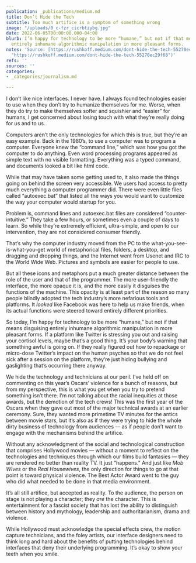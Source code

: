 ```yaml
---
publication: _publications/medium.md
title: Don’t Hide the Tech
subtitle: Too much artifice is a symptom of something wrong
image: "/uploads/0_c-fzr_cicrbtzybg.jpg"
date: 2022-06-05T00:00:00.000-04:00
blurb: I’m happy for technology to be more “humane,” but not if that means disguising
  entirely inhumane algorithmic manipulation in more pleasant forms.
notes: 'Source: [https://rushkoff.medium.com/dont-hide-the-tech-55270ec29f68](https://rushkoff.medium.com/dont-hide-the-tech-55270ec29f68
  "https://rushkoff.medium.com/dont-hide-the-tech-55270ec29f68")'
refs: ''
sources: ''
categories:
- _categories/journalism.md

---
```

I don’t like nice interfaces. I never have. I always found technologies easier to use when they don’t try to humanize themselves for me. Worse, when they do try to make themselves softer and squishier and “easier” for humans, I get concerned about losing touch with what they’re really doing for us and to us.

Computers aren’t the only technologies for which this is true, but they’re an easy example. Back in the 1980’s, to use a computer was to program a computer. Everyone knew the “command line,” which was how you got the computer to do anything. Even word processing programs appeared as simple text with no visible formatting. Everything was a typed command, and documents looked a bit like html code.

While that may have taken some getting used to, it also made the things going on behind the screen very accessible. We users had access to pretty much everything a computer programmer did. There were even little files called “autoexec.bat” that listed all the ways you would want to customize the way your computer would startup for you.

Problem is, command lines and autoexec.bat files are considered “counter-intuitive.” They take a few hours, or sometimes even a couple of days to learn. So while they’re extremely efficient, ultra-simple, and open to our intervention, they are not considered consumer friendly.

That’s why the computer industry moved from the PC to the what-you-see-is-what-you-get world of metaphorical files, folders, a desktop, and dragging and dropping things, and the Internet went from Usenet and IRC to the World Wide Web. Pictures and symbols are easier for people to use.

But all these icons and metaphors put a much greater distance between the role of the user and that of the programmer. The more user-friendly the interface, the more opaque it is, and the more easily it disguises the functions of the machine. This opacity is at least part of the reason so many people blindly adopted the tech industry’s more nefarious tools and platforms. It _looked_ like Facebook was here to help us make friends, when its actual functions were steered toward entirely different priorities.

So today, I’m happy for technology to be more “humane,” but not if that means disguising entirely inhumane algorithmic manipulation in more pleasant forms. If a platform like Twitter is stressing you out and raising your cortisol levels, maybe that’s a good thing. It’s your body’s warning that something awful is going on. If they really figured out how to repackage or micro-dose Twitter’s impact on the human psyches so that we do not feel sick after a session on the platform, they’re just hiding bullying and gaslighting that’s occurring there anyway.

We hide the technology and technicians at our peril. I’ve held off on commenting on this year’s Oscars’ violence for a bunch of reasons, but from my perspective, this is what you get when you try to pretend something isn’t there. I’m not talking about the racial inequities at those awards, but the demotion of the tech crews! This was the first year of the Oscars when they gave out most of the major technical awards at an earlier ceremony. Sure, they wanted more primetime TV minutes for the antics between movie stars, but it’s also as if they were trying to hide the whole dirty business of technology from audiences — as if people don’t want to engage with the mechanisms behind the artifice.

Without any acknowledgment of the social and technological construction that comprises Hollywood movies — without a moment to reflect on the technologies and techniques through which our films build fantasies — they are rendered no better than reality TV. It just “happens.” And just like _Mob Wives_ or the _Real Housewives_, the only direction for things to go at that point is toward physical violence. The Best Actor Award went to the guy who did what needed to be done in that media environment.

It’s all still artifice, but accepted as reality. To the audience, the person on stage is not playing a character; they _are_ the character. This is entertainment for a fascist society that has lost the ability to distinguish between history and mythology, leadership and authoritarianism, drama and violence.

While Hollywood must acknowledge the special effects crew, the motion capture technicians, and the foley artists, our interface designers need to think long and hard about the benefits of putting technologies behind interfaces that deny their underlying programming. It’s okay to show your teeth when you smile.